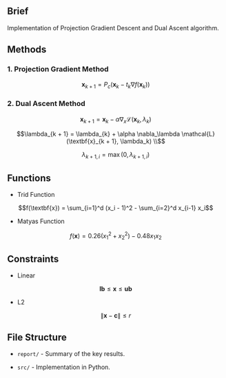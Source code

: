 ## Brief

Implementation of Projection Gradient Descent and Dual Ascent algorithm.

## Methods

### 1. Projection Gradient Method

```math
\textbf{x}_{k + 1} = P_c(\textbf{x}_{k} - t_k \nabla f(\textbf{x}_k))
```

### 2. Dual Ascent Method

```math
\textbf{x}_{k + 1} = \textbf{x}_{k} - \alpha \nabla_x \mathcal{L}(\textbf{x}_k, \lambda_k)
```

```math
\lambda_{k + 1} = \lambda_{k} + \alpha \nabla_\lambda \mathcal{L}(\textbf{x}_{k + 1}, \lambda_k) \\
```

```math
\lambda_{k + 1, i} = \max(0, \lambda_{k + 1, i})
```

## Functions

- Trid Function

```math
f(\textbf{x}) = \sum_{i=1}^d (x_i - 1)^2 - \sum_{i=2}^d x_{i-1} x_i
```

- Matyas Function

```math
f(\textbf{x}) = 0.26(x_1^2 + x_2^2) - 0.48 x_1 x_2
```

## Constraints

- Linear

```math
\textbf{lb} \leq \textbf{x} \leq \textbf{ub}
```

- L2

```math
\| \textbf{x} - \textbf{c} \| \leq r
```

## File Structure

- ``report/`` - Summary of the key results.

- ``src/`` - Implementation in Python.
